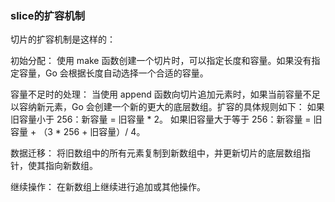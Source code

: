 ### slice的扩容机制
切片的扩容机制是这样的：

初始分配：
    使用 make 函数创建一个切片时，可以指定长度和容量。如果没有指定容量，Go 会根据长度自动选择一个合适的容量。
    
容量不足时的处理：
    当使用 append 函数向切片追加元素时，如果当前容量不足以容纳新元素，Go 会创建一个新的更大的底层数组。扩容的具体规则如下：
        如果旧容量小于 256：新容量 = 旧容量 * 2。
        如果旧容量大于等于 256：新容量 = 旧容量 + （3 * 256 + 旧容量）/ 4。
        
数据迁移：
    将旧数组中的所有元素复制到新数组中，并更新切片的底层数组指针，使其指向新数组。
    
继续操作：
    在新数组上继续进行追加或其他操作。